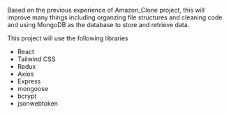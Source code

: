 Based on the previous experience of Amazon_Clone project, this will improve many things 
including organzing file structures and cleaning code and using MongoDB as the database to store and retrieve data.

This project will use the following libraries
* React
* Tailwind CSS
* Redux
* Axios
* Express
* mongoose
* bcrypt
* jsonwebtoken
